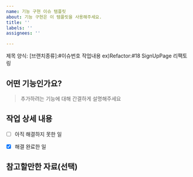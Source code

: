 ```yaml
---
name: 기능 구현 이슈 템플릿
about: 기능 구현은 이 템플릿을 사용해주세요.
title: ''
labels: ''
assignees: ''

---
```


제목 양식: [브랜치종류]:#이슈번호 작업내용
ex)Refactor:#18 SignUpPage 리팩토링


## 어떤 기능인가요?

> 추가하려는 기능에 대해 간결하게 설명해주세요

## 작업 상세 내용

- [ ] 아직 해결하지 못한 일

- [x] 해결 완료한 일

## 참고할만한 자료(선택)
